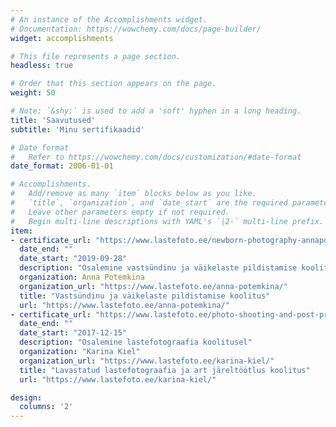 ```yaml
---
# An instance of the Accomplishments widget.
# Documentation: https://wowchemy.com/docs/page-builder/
widget: accomplishments

# This file represents a page section.
headless: true

# Order that this section appears on the page.
weight: 50

# Note: `&shy;` is used to add a 'soft' hyphen in a long heading.
title: 'Saavutused'
subtitle: 'Minu sertifikaadid'

# Date format
#   Refer to https://wowchemy.com/docs/customization/#date-format
date_format: 2006-01-01

# Accomplishments.
#   Add/remove as many `item` blocks below as you like.
#   `title`, `organization`, and `date_start` are the required parameters.
#   Leave other parameters empty if not required.
#   Begin multi-line descriptions with YAML's `|2-` multi-line prefix.
item:
- certificate_url: "https://www.lastefoto.ee/newborn-photography-annapotemkina.jpg"
  date_end: ""
  date_start: "2019-09-28"
  description: "Osalemine vastsündinu ja väikelaste pildistamise koolituses"
  organization: Anna Potemkina
  organization_url: "https://www.lastefoto.ee/anna-potemkina/"
  title: "Vastsündinu ja väikelaste pildistamise koolitus"
  url: "https://www.lastefoto.ee/anna-potemkina/"  
- certificate_url: "https://www.lastefoto.ee/photo-shooting-and-post-production-karina-kiel.jpg"
  date_end: ""
  date_start: "2017-12-15"
  description: "Osalemine lastefotograafia koolitusel"
  organization: "Karina Kiel"
  organization_url: "https://www.lastefoto.ee/karina-kiel/"
  title: "Lavastatud lastefotograafia ja art järeltöötlus koolitus"
  url: "https://www.lastefoto.ee/karina-kiel/" 

design:
  columns: '2' 
---
```

